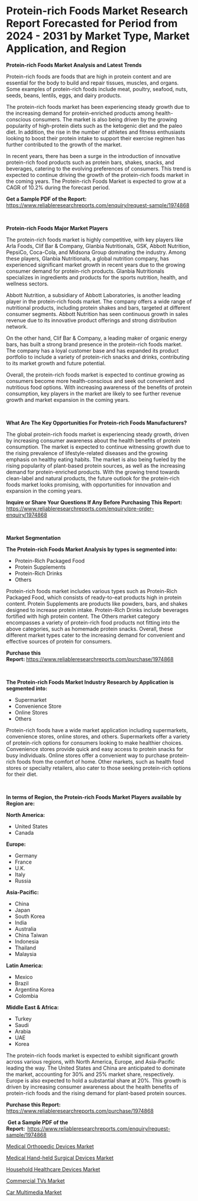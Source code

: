 <p><h1>Protein-rich Foods Market Research Report Forecasted for Period from 2024 -  2031 by Market Type, Market Application, and Region</h1></p><p><strong>Protein-rich Foods Market Analysis and Latest Trends</strong></p>
<p><p>Protein-rich foods are foods that are high in protein content and are essential for the body to build and repair tissues, muscles, and organs. Some examples of protein-rich foods include meat, poultry, seafood, nuts, seeds, beans, lentils, eggs, and dairy products.</p><p>The protein-rich foods market has been experiencing steady growth due to the increasing demand for protein-enriched products among health-conscious consumers. The market is also being driven by the growing popularity of high-protein diets such as the ketogenic diet and the paleo diet. In addition, the rise in the number of athletes and fitness enthusiasts looking to boost their protein intake to support their exercise regimen has further contributed to the growth of the market.</p><p>In recent years, there has been a surge in the introduction of innovative protein-rich food products such as protein bars, shakes, snacks, and beverages, catering to the evolving preferences of consumers. This trend is expected to continue driving the growth of the protein-rich foods market in the coming years. The Protein-rich Foods Market is expected to grow at a CAGR of 10.2% during the forecast period.</p></p>
<p><strong>Get a Sample PDF of the Report:&nbsp;</strong> <a href="https://www.reliableresearchreports.com/enquiry/request-sample/1974868">https://www.reliableresearchreports.com/enquiry/request-sample/1974868</a></p>
<p>&nbsp;</p>
<p><strong>Protein-rich Foods Major Market Players</strong></p>
<p><p>The protein-rich foods market is highly competitive, with key players like Arla Foods, Clif Bar & Company, Glanbia Nutritionals, GSK, Abbott Nutrition, PepsiCo, Coca-Cola, and Midsona Group dominating the industry. Among these players, Glanbia Nutritionals, a global nutrition company, has experienced significant market growth in recent years due to the growing consumer demand for protein-rich products. Glanbia Nutritionals specializes in ingredients and products for the sports nutrition, health, and wellness sectors.</p><p>Abbott Nutrition, a subsidiary of Abbott Laboratories, is another leading player in the protein-rich foods market. The company offers a wide range of nutritional products, including protein shakes and bars, targeted at different consumer segments. Abbott Nutrition has seen continuous growth in sales revenue due to its innovative product offerings and strong distribution network.</p><p>On the other hand, Clif Bar & Company, a leading maker of organic energy bars, has built a strong brand presence in the protein-rich foods market. The company has a loyal customer base and has expanded its product portfolio to include a variety of protein-rich snacks and drinks, contributing to its market growth and future potential.</p><p>Overall, the protein-rich foods market is expected to continue growing as consumers become more health-conscious and seek out convenient and nutritious food options. With increasing awareness of the benefits of protein consumption, key players in the market are likely to see further revenue growth and market expansion in the coming years.</p></p>
<p>&nbsp;</p>
<p><strong>What Are The Key Opportunities For Protein-rich Foods Manufacturers?</strong></p>
<p><p>The global protein-rich foods market is experiencing steady growth, driven by increasing consumer awareness about the health benefits of protein consumption. The market is expected to continue witnessing growth due to the rising prevalence of lifestyle-related diseases and the growing emphasis on healthy eating habits. The market is also being fueled by the rising popularity of plant-based protein sources, as well as the increasing demand for protein-enriched products. With the growing trend towards clean-label and natural products, the future outlook for the protein-rich foods market looks promising, with opportunities for innovation and expansion in the coming years.</p></p>
<p><strong>Inquire or Share Your Questions If Any Before Purchasing This Report:</strong> <a href="https://www.reliableresearchreports.com/enquiry/pre-order-enquiry/1974868">https://www.reliableresearchreports.com/enquiry/pre-order-enquiry/1974868</a></p>
<p>&nbsp;</p>
<p><strong>Market Segmentation</strong></p>
<p><strong>The Protein-rich Foods Market Analysis by types is segmented into:</strong></p>
<p><ul><li>Protein-Rich Packaged Food</li><li>Protein Supplements</li><li>Protein-Rich Drinks</li><li>Others</li></ul></p>
<p><p>Protein-rich foods market includes various types such as Protein-Rich Packaged Food, which consists of ready-to-eat products high in protein content. Protein Supplements are products like powders, bars, and shakes designed to increase protein intake. Protein-Rich Drinks include beverages fortified with high protein content. The Others market category encompasses a variety of protein-rich food products not fitting into the above categories, such as homemade protein snacks. Overall, these different market types cater to the increasing demand for convenient and effective sources of protein for consumers.</p></p>
<p><strong>Purchase this Report:&nbsp;</strong><a href="https://www.reliableresearchreports.com/purchase/1974868">https://www.reliableresearchreports.com/purchase/1974868</a></p>
<p>&nbsp;</p>
<p><strong>The Protein-rich Foods Market Industry Research by Application is segmented into:</strong></p>
<p><ul><li>Supermarket</li><li>Convenience Store</li><li>Online Stores</li><li>Others</li></ul></p>
<p><p>Protein-rich foods have a wide market application including supermarkets, convenience stores, online stores, and others. Supermarkets offer a variety of protein-rich options for consumers looking to make healthier choices. Convenience stores provide quick and easy access to protein snacks for busy individuals. Online stores offer a convenient way to purchase protein-rich foods from the comfort of home. Other markets, such as health food stores or specialty retailers, also cater to those seeking protein-rich options for their diet.</p></p>
<p>&nbsp;</p>
<p><strong>In terms of Region, the Protein-rich Foods Market Players available by Region are:</strong></p>
<p>
    <p> <strong> North America: </strong>
        <ul>
            <li>United States</li>
            <li>Canada</li>
        </ul>
        </p> 
    <p> <strong> Europe: </strong>
        <ul>
            <li>Germany</li>
            <li>France</li>
            <li>U.K.</li>
            <li>Italy</li>
            <li>Russia</li>
        </ul>
        </p> 
    <p> <strong> Asia-Pacific: </strong>
        <ul>
            <li>China</li>
            <li>Japan</li>
            <li>South Korea</li>
            <li>India</li>
            <li>Australia</li>
            <li>China Taiwan</li>
            <li>Indonesia</li>
            <li>Thailand</li>
            <li>Malaysia</li>
        </ul>
        </p> 
    <p> <strong> Latin America: </strong>
        <ul>
            <li>Mexico</li>
            <li>Brazil</li>
            <li>Argentina Korea</li>
            <li>Colombia</li>
        </ul>
        </p> 
    <p> <strong> Middle East & Africa: </strong>
        <ul>
            <li>Turkey</li>
            <li>Saudi</li>
            <li>Arabia</li>
            <li>UAE</li>
            <li>Korea</li>
        </ul>
    </p>
    </p>
<p><p>The protein-rich foods market is expected to exhibit significant growth across various regions, with North America, Europe, and Asia-Pacific leading the way. The United States and China are anticipated to dominate the market, accounting for 30% and 25% market share, respectively. Europe is also expected to hold a substantial share at 20%. This growth is driven by increasing consumer awareness about the health benefits of protein-rich foods and the rising demand for plant-based protein sources.</p></p>
<p><strong>Purchase this Report: </strong><a href="https://www.reliableresearchreports.com/purchase/1974868">https://www.reliableresearchreports.com/purchase/1974868</a></p>
<p>&nbsp;<strong>Get a Sample PDF of the Report:&nbsp;&nbsp;</strong><a href="https://www.reliableresearchreports.com/enquiry/request-sample/1974868">https://www.reliableresearchreports.com/enquiry/request-sample/1974868</a></p>
<p><strong></strong></p>
<p><p><a href="https://florentine-yuzu-f42.notion.site/Medical-Orthopedic-Devices-Market-Centers-on-Aspects-such-as-Market-Growth-Market-Share-Market-Opp-ce2a3e73033a4aa1b8107aeaa07a9c80">Medical Orthopedic Devices Market</a></p><p><a href="https://changeable-paste-463.notion.site/Medical-Hand-held-Surgical-Devices-Market-Dynamics-2024-2031-Also-about-Its-Market-Trends-Projecti-238a56fa805b4a7e9cb8db9a35551cee">Medical Hand-held Surgical Devices Market</a></p><p><a href="https://fuschia-pecorino-a6d.notion.site/Household-Healthcare-Devices-Market-Research-Report-The-Key-To-Successful-Business-Strategy-Forecas-2063ba86a52c45e591b872b63ae8d651">Household Healthcare Devices Market</a></p><p><a href="https://view.publitas.com/reportprime-1/commercial-tvs-market-size-growth-and-forecast-from-2024-2031/">Commercial TVs Market</a></p><p><a href="https://view.publitas.com/reportprime-1/car-multimedia-market-with-the-goal-of-estimating-the-market-size-and-future-growth-potential-of-various-market-segments-based-on-component-applications-end-user-and-region/">Car Multimedia Market</a></p></p>
